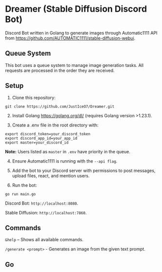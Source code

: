 # Dreamer (Stable Diffusion Discord Bot)
Discord Bot written in Golang to generate images through Automatic1111 API from https://github.com/AUTOMATIC1111/stable-diffusion-webui.

## Queue System

This bot uses a queue system to manage image generation tasks. All requests are processed in the order they are received.

## Setup
1. Clone this repository:
```
git clone https://github.com/JustIceO7/Dreamer.git
```

2. Install Golang https://golang.org/dl/ (requires Golang version >1.23.1).

3. Create a .env file in the root directory with:
```
export discord_token=your_discord_token
export discord_app_id=your_app_id
export master=your_discord_id
```
**Note:** Users listed as `master` in `.env` have priority in the queue.

4. Ensure Automatic1111 is running with the `--api flag`.

5. Add the bot to your Discord server with permissions to post messages, upload files, react, and mention users.

6. Run the bot:
```
go run main.go
```

Discord Bot: `http://localhost:8080`.

Stable Diffusion: `http://localhost:7860`.
## Commands
`&help` – Shows all available commands.

`/generate <prompt>` - Generates an image from the given text prompt.

## Go
